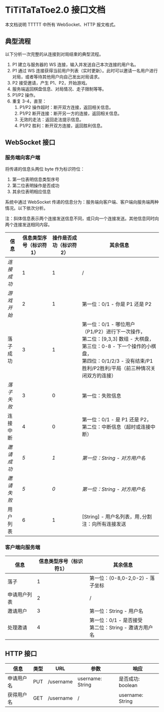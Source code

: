# TiTiTaTaToe2.0 接口文档

本文档说明 TTTTT 中所有 WebSocket、HTTP 报文格式。



## 典型流程

以下分析一次完整的从连接到对局结束的典型流程。

1. P1 建立与服务器的 WS 连接，输入并发送自己本次连接的用户名。
2. P1 通过 WS 连接获得当前用户列表（实时更新）。此时可以邀请一名用户进行对局，或者等待其他用户向自己发出对局请求。
3. P2 接受邀请，产生 P1、P2，开始游戏。
4. 服务端返回棋盘信息、对局情况、走子限制等等。
5. P1/P2 操作。
6. 重复 3-4，直至：
   1. P1/P2 操作超时：断开双方连接，返回相关信息。
   2. P1/P2 断开连接：断开另一方的连接，返回相关信息。
   3. 无效的走法：返回走法提示信息。
   4. P1/P2 胜利：断开双方连接，返回胜利信息。



## WebSocket 接口

### 服务端向客户端

将传递的信息头两位 byte 作为标识符位：

1. 第一位表明信息类型序号
2. 第二位表明操作是否成功
3. 其余位表明相应信息

系统中通过 WebSocket 传递的信息分为：服务端向客户端、客户端向服务端两种情况。以下依次分析。

注：斜体信息表示两个连接发送信息不同，或只向一个连接发送。其他信息同时向两个连接发送相同内容。

| 信息       | 信息类型序号（标识符1） | 操作是否成功（标识符2） | 其余信息                                                     |
| ---------- | ----------------------- | ----------------------- | ------------------------------------------------------------ |
| *连接成功* | 1                       | 1                       | /                                                            |
| *游戏开始* | 2                       | 1                       | 第一位：0/1 - 你是 P1 还是 P2                                |
| 落子成功   | 3                       | 1                       | 第一位：0/1 - 哪位用户（P1/P2）进行下一次操作，<br />第二位：[9,3,3] 数组 - 大棋盘，<br />第三位：0-8 - 下一个操作的小棋盘，<br />第四位：0/1/2/3 - 没有结束/P1胜利/P2胜利/平局（前三种情况关闭双方的连接）<br /> |
| *落子失败* | 3                       | 0                       | 第一位：失败信息                                             |
| 连接中断   | 4                       | 0                       | 第一位：0/1 - 是 P1 还是 P2，<br />第二位：中断信息（超时或连接中断） |
| *邀请成功* | *5*                     | *1*                     | *第一位：String - 对方用户名*                                |
| *邀请失败* | *5*                     | *0*                     | *第一位：String - 对方用户名*                                |
| 用户列表   | 6                       | 1                       | [String] - 用户名列表，用`,`分割<br />注：向所有连接发送     |

### 客户端向服务端

| 信息         | 信息类型序号（标识符1） | 其余信息                                                  |
| ------------ | ----------------------- | --------------------------------------------------------- |
| 落子         | 1                       | 第一位：(0-8,0-2,0-2) - 落子坐标                          |
| 申请用户列表 | 2                       | /                                                         |
| 邀请用户     | 3                       | 第一位：String - 用户名                                   |
| 处理邀请     | 4                       | 第一位：0/1 - 是否接受<br />第二位：String - 邀请方用户名 |



## HTTP 接口

| 信息       | 类型 | URL       | 参数             | 响应              |
| ---------- | ---- | --------- | ---------------- | ----------------- |
| 申请用户名 | PUT  | /username | username: String | 是否成功: boolean |
| 获得用户名 | GET  | /username | /                | username: String  |

